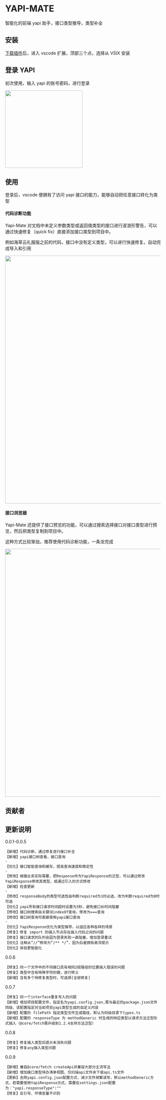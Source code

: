 # YAPI-MATE

智能化的前端 yapi 助手，接口类型推导，类型补全

## 安装

[下载插件](http://git.hljnbw.cn/hui_xu/yapi-mate/releases)后，进入 vscode 扩展，顶部三个点，选择从 VSIX 安装

## 登录 YAPI

初次使用，输入 yapi 的账号密码，进行登录

<img src="https://qnm.hunliji.com/Fsv8vNWD-xUNyTlwtlKpeKIQAwCj" width="250" />

## 使用

登录后，vscode 便拥有了访问 yapi 接口的能力，能够自动把任意接口转化为类型

#### 代码诊断功能

Yapi-Mate 对文档中未定义参数类型或返回值类型的接口进行波浪形警告，可以通过快速修复（quick fix）直接添加接口类型到项目中。

例如海草云礼服版之前的代码，接口中没有定义类型，可以进行快速修复。自动完成导入和引用

<img src="https://qnm.hunliji.com/FnOC3c1bW5bzpRu23iArFXKTrMZH" width="800" />

#### 接口浏览器

Yapi-Mate 还提供了接口预览的功能，可以通过搜索选择接口对接口类型进行预览，然后把类型复制到项目中。

这种方式比较笨拙，推荐使用代码诊断功能，一条龙完成

<img src="https://qnm.hunliji.com/FtK9IFJlRvKdPCA4jLNoEXs1xyKO" width="800" />

## 贡献者

## 更新说明

0.0.1-0.0.5

    【新增】代码诊断，通过修复进行接口补全
    【新增】yapi接口树查看，接口查询
    -
    【优化】接口智能查询和缓存，提高查询速度和稳定性
    -
    【修改】根据业务实际需要，把Response作为YapiResponse的泛型，可以通过修改YapiResponse修改其类型，或通过引入的方式修改
    【新增】检查更新
    -
    【修改】responseBody的类型可选性由判断required为1时必选，改为判断required为0时可选
    【优化】yapi所有接口请求时间超时设置为3秒，避免接口长时间阻塞
    【修改】接口树搜索由关键词indexOf查询，修改为===查询
    【修改】接口树查询可直接使用yapi接口查询
    -
    【优化】YapiResponse优化为类型推导，以适应各种各样的场景
    【修复】修复 import 的插入节点存在插入代码之间的问题
    【修复】接口请求的队列会因为登录失败一直阻塞，增加登录重试
    【优化】注释从“//”修改为“/** */”，因为后者拥有悬浮提示
    【优化】体验更智能化

0.0.6

    【修复】同一个文件中的不同接口具有相同2段路径的位置插入错误的问题
    【修复】类型中含有特殊字符的键，进行转义
    【新增】含有多个待修复类型时，可选择[全部修复]

0.0.7

    【修复】同一个interface重复写入的问题
    【新增】增加项目配置文件，指定名为yapi.config.json,需与最近的package.json文件同级，该配置指定对当前项目yapi类型生成的自定义内容
    【新增】配置的 filePath 指定类型文件生成路径，默认为同级目录下types.ts
    【新增】配置的 responseType 为 methodGeneric 时生成的响应类型以请求方法泛型形式插入（@core/fetch需升级到1.2.4支持方法泛型）

0.0.8

    【修复】修复插入类型后提示未消失问题
    【修复】修复any插入类型问题

0.0.9

    【新增】兼容@core/fetch createApi并兼容大部分主流写法
    【新增】增加接口类型待办清单视图，仅扫描api文件夹下或api.ts文件
    【更新】去除yapi.config.json配置方式，减少文件频繁读写，默认methodGeneric方式，若需要使用YapiResponse方式，需要在settings.json配置为："yapi.responseType":""
    【修复】反引号、环境变量不识别
